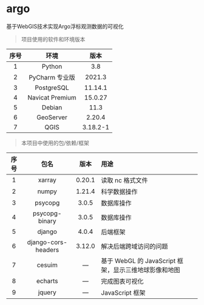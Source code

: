 # argo
基于WebGIS技术实现Argo浮标观测数据的可视化

> 项目使用的软件和环境版本

序号|环境|版本
:---:|:---:|:---:
1|Python|3.8
2|PyCharm 专业版|2021.3
3|PostgreSQL|11.14.1
4|Navicat Premium|15.0.27
5|Debian|11.3
6|GeoServer|2.20.4
7|QGIS|3.18.2-1

> 本项目中使用的包/依赖/框架

序号|包名|版本|用途
:---:|:---:|:---:|:---
1|xarray|0.20.1|读取 nc 格式文件
2|numpy|1.21.4|科学数据操作
3|psycopg|3.0.5|数据库操作
4|psycopg-binary|3.0.5|数据库操作
5|django|4.0.4|后端框架
6|django-cors-headers|3.12.0|解决后端跨域访问的问题
7|cesuim|—|基于 WebGL 的 JavaScript 框架，显示三维地球影像和地图
8|echarts|—|完成图表可视化
9|jquery|—|JavaScript 框架
